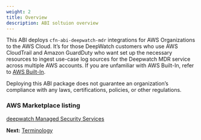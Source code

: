 ```yaml
---
weight: 2
title: Overview
description: ABI soltuion overview
---
```


This ABI deploys `cfn-abi-deepwatch-mdr` integrations for AWS Organizations to the AWS Cloud. It’s for those DeepWatch customers who use AWS CloudTrail and Amazon GuardDuty who want set up the necessary resources to ingest use-case log sources for the Deepwatch MDR service across multiple AWS accounts. If you are unfamiliar with AWS Built-In, refer to [AWS Built-In](https://aws.amazon.com/builtin).

Deploying this ABI package does not guarantee an organization’s compliance with any laws, certifications, policies, or other regulations.

### AWS Marketplace listing

[deepwatch Managed Security Services](https://aws.amazon.com/marketplace/pp/prodview-7xr5ppn2unxfe)

**Next:** [Terminology](/terminologies/index.html)
